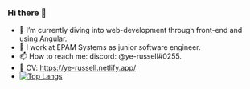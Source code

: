 ### Hi there 👋
- 🌱 I’m currently diving into web-development through front-end and using Angular.
- 🤔 I work at EPAM Systems as junior software engineer.
- 📫 How to reach me: discord: @ye-russell#0255.
- 🔧 CV: https://ye-russell.netlify.app/
- [![Top Langs](https://github-readme-stats.vercel.app/api/top-langs/?username=ye-russell&layout=compact)](https://github.com/anuraghazra/github-readme-stats)

<!--
**ye-russell/ye-russell** is a ✨ _special_ ✨ repository because its `README.md` (this file) appears on your GitHub profile.
-->
